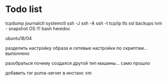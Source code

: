 
# Todo list

tcpdump
journalctl
systemctl
ssh -J
ssh -A
ssh -t
tcp/ip
tls ssl
backups
lvm - snapshot OS !!!
bash heredoc

ubuntu18/04

разделить настройку образа и сетевые настройки по скриптам... выполнено

разобраться почему создался другой тип машины... само прошло

добавить тэг puma-server в инстанс vm
